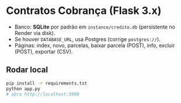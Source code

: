 # Contratos Cobrança (Flask 3.x)

- Banco: **SQLite** por padrão em `instance/credito.db` (persistente no Render via disk).
- Se houver `DATABASE_URL`, usa Postgres (corrige `postgres://`).
- Páginas: index, novo, parcelas, baixar parcela (POST), info, excluir (POST), exportar (CSV).

## Rodar local
```bash
pip install -r requirements.txt
python app.py
# abra http://localhost:5000
```
